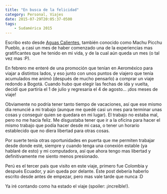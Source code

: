 ```yaml
---
title: "En busca de la felicidad"
category: Personal, Viajes
date: 2015-07-29T20:05:37-0500
tags:
    - Sudamérica 2015
---
```


Escribo esto desde [Aguas Calientes](https://es.wikipedia.org/wiki/Aguas_Calientes_(Machupicchu)), también conocido como Machu Picchu Pueblo, a casi un mes de haber comenzado una de la experiencias mas gratificantes que he tenido en mi vida, y de la cual aún queda un mes (o tal vez mas :P).

En febrero me enteré de una promoción que tenían en Aeroméxico para viajar a distintos lados, y eso junto con unos puntos de viajero que tenía acumulados me animó (después de mucho pensarlo) a comprar un viaje redondo a Bogotá. Cuando hubo que elegir las fechas de ida y vuelta, decidí que partiría el 1 de julio y regresaría el 4 de agosto... ¡dos meses de viaje!

Obviamente no podría tener tanto tiempo de vacaciones, así que ese mismo día renuncié a mi trabajo (aunque me quedé casi un mes para terminar unas cosas y conseguir quien se quedara en mi lugar). El trabajo no estaba mal, pero no me hacia feliz. Me disgustaba tener que ir a la oficina para hacer el mismo trabajo que podía hacer desde mi casa, o tener un horario establecido que no diera libertad para otras cosas.

Por suerte tenía otras oportunidades en puerta que me permiten trabajar desde donde esté, siempre y cuando tenga una conexión estable (ya hablaré de esto) y mi computadora, así que ahora tengo mas libertad y definitivamente me siento menos presionado.

Perú es el tercer país que visito en este viaje, primero fue Colombia y después Ecuador, y aún queda por delante. Este post debería haberlo escrito desde antes de empezar, pero mas vale tarde que nunca :D

Ya iré contando como ha estado el viaje (spoiler: ¡increíble!).